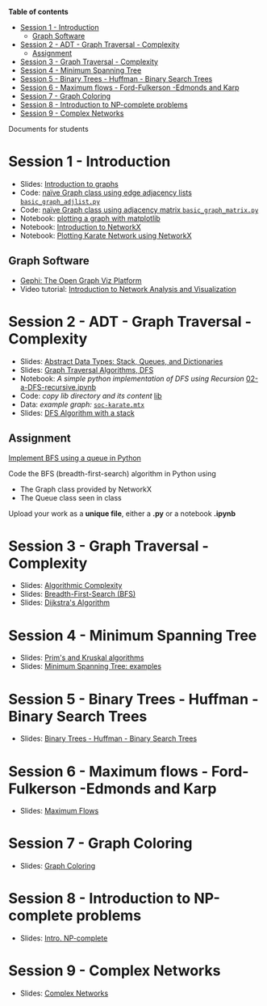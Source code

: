 **Table of contents**

- [Session 1 - Introduction](#session-1---introduction)
	- [Graph Software](#graph-software)
- [Session 2 - ADT - Graph Traversal - Complexity](#session-2---adt---graph-traversal---complexity)
	- [Assignment](#assignment)
- [Session 3 - Graph Traversal - Complexity](#session-3---graph-traversal---complexity)
- [Session 4 - Minimum Spanning Tree](#session-4---minimum-spanning-tree)
- [Session 5 - Binary Trees - Huffman - Binary Search Trees](#session-5---binary-trees---huffman---binary-search-trees)
- [Session 6 - Maximum flows - Ford-Fulkerson -Edmonds and Karp](#session-6---maximum-flows---ford-fulkerson--edmonds-and-karp)
- [Session 7 - Graph Coloring](#session-7---graph-coloring)
- [Session 8 - Introduction to NP-complete problems](#session-8---introduction-to-np-complete-problems)
- [Session 9 - Complex Networks](#session-9---complex-networks)

Documents for students
# Session 1 - Introduction
- Slides: [Introduction to graphs](Session1/01-Graph-Intro.pdf)
- Code: [naïve Graph class using edge adjacency lists `basic_graph_adjlist.py`](Session1/lib/basic_graph_adjlist.py)
- Code: [naïve Graph class using adjacency matrix `basic_graph_matrix.py`](Session1/lib/basic_graph_matrix.py)
- Notebook: [plotting a graph with matplotlib](Session1/01-a-Loading-Plotting-naive.ipynb)
- Notebook: [Introduction to NetworkX](Session1/01-b-Introduction_to_networkx.ipynb)
- Notebook: [Plotting Karate Network using NetworkX](Session1/01-c-Plotting-Karate-NetworkX.ipynb)
## Graph Software
- [Gephi: The Open Graph Viz Platform](https://gephi.org/)
- Video tutorial: [Introduction to Network Analysis and Visualization](https://www.youtube.com/watch?v=GXtbL8avpik)
# Session 2 - ADT - Graph Traversal - Complexity
- Slides: [Abstract Data Types: Stack, Queues, and Dictionaries](Session2/02-Stacks-Queue-Maps.pdf)
- Slides: [Graph Traversal Algorithms, DFS](Session2/03-Graph-Traversal.pdf)
- Notebook: _A simple python implementation of DFS using Recursion_ [02-a-DFS-recursive.ipynb](Session2/02-a-DFS-recursive.ipynb)
- Code: _copy lib directory and its content_ [lib](Session2/lib)
- Data: _example graph:_ [`soc-karate.mtx`](Session2/data/soc-karate/soc-karate.mtx)
- Slides: [DFS Algorithm with a stack](Session2/04-DFS-Algo-With-Stack.pdf)
## Assignment
[Implement BFS using a queue in Python](Session2/dfs_implement.py)

Code the BFS (breadth-first-search) algorithm in Python using

- The Graph class provided by NetworkX
- The Queue class seen in class

Upload your work as a **unique file**, either a **.py** or a notebook **.ipynb**
# Session 3 - Graph Traversal - Complexity
- Slides: [Algorithmic Complexity](Session3/05-Algorithmic-Complexity.pdf)
- Slides: [Breadth-First-Search (BFS)](Session3/06-Graph-Traversal-BFS.pdf)
- Slides: [Dijkstra's Algorithm](Session3/07-Dijkstra.pdf)
# Session 4 - Minimum Spanning Tree
- Slides: [Prim's and Kruskal algorithms](Session4/08-MinimumSpanningTreePrim.pdf)
- Slides: [Minimum Spanning Tree: examples](Session4/08-MinimumSpanningTreeRuns.pdf)
# Session 5 - Binary Trees - Huffman - Binary Search Trees
- Slides: [Binary Trees - Huffman - Binary Search Trees](Session5/05-BinaryTrees.pdf)
# Session 6 - Maximum flows - Ford-Fulkerson -Edmonds and Karp
- Slides: [Maximum Flows](Session6/06-Max-Flow.pdf)
# Session 7 - Graph Coloring
- Slides: [Graph Coloring](Session7/07-Graph-Coloring.pdf)
# Session 8 - Introduction to NP-complete problems
- Slides: [Intro. NP-complete](Session8/08-Intro-NP-Complete.pdf)
# Session 9 - Complex Networks
- Slides: [Complex Networks](Session9/09-Complex-Networks.pdf)